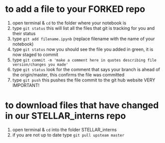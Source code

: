 # to add a file to your FORKED repo

1. open terminal & `cd` to the folder where your notebook is
2. type `git status` this will list all the files that git is tracking for you and their status
3. type `git add filename.ipynb` (replace filename with the name of your notebook)
4. type `git status` now you should see the file you added in green, it is now staged to commit
5. type `git commit -m 'make a comment here in quotes describing file version/changes you made'` 
6. type `git status` look for the comment that says your branch is ahead of the origin/master, this confirms the file was committed
7. type `git push` this pushes the file commit to the git hub website VERY IMPORTANT!


# to download files that have changed in our STELLAR_interns repo

1. open terminal & `cd` into the folder STELLAR_interns 
2. if you are not up to date type `git pull upsteam master`

